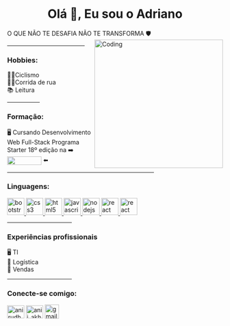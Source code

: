 <h1 align="center">Olá 👋, Eu sou o Adriano</h1>

O QUE NÃO TE DESAFIA NÃO TE TRANSFORMA 🛡️
<img align="right" alt="Coding" width="300" src="https://miro.medium.com/v2/resize:fit:1000/1*dxbvVHJkUh5HagZ7HI0nFw.gif">

<hr width="36%" >

<h3 align="left">Hobbies:</h3>
🚴‍♀️Ciclismo <br>
🏃‍♂️Corrida de rua <br>
📚 Leitura

<br>
<hr width="15%" >
<h3 align="left">Formação:</h3>
🖥️ Cursando Desenvolvimento Web Full-Stack Programa Starter 18º edição na ➡️ <a href="https://www.growdev.com.br/" target="blank" rel="noreferrer"><img src="https://www.growdev.com.br/assets/images/logo_growdev.png" align="center" width="80" height="20"/></a> ⬅️

<br>
<hr width="68%" >

<h3 align="left">Linguagens:</h3>
<p align="left"> <a href="https://getbootstrap.com" target="_blank" rel="noreferrer"> <img src="https://skillicons.dev/icons?i=bootstrap" alt="bootstrap" width="40" height="40"/> </a> 
<a href="https://www.w3schools.com/cpp/" target="_blank" rel="noreferrer"> <a href="https://www.w3schools.com/css/" target="_blank" rel="noreferrer"> <img src="https://skillicons.dev/icons?i=css" alt="css3" width="40" height="40"/> </a> 
<a href="https://www.w3schools.com/html/default.asp" target="_blank" rel="noreferrer"> <img src="https://skillicons.dev/icons?i=html" alt="html5" width="40" height="40"/> </a> 
<a href="https://developer.mozilla.org/en-US/docs/Web/JavaScript" target="_blank" rel="noreferrer"> <img src="https://skillicons.dev/icons?i=js" alt="javascript" width="40" height="40"/> </a> 
<a href="https://www.mysql.com/" target="_blank" rel="noreferrer"> <a href="https://nodejs.org" target="_blank" rel="noreferrer"> <img src="https://skillicons.dev/icons?i=nodejs" alt="nodejs" width="40" height="40"/> 
<a href="https://www.typescriptlang.org/" target="_blank" rel="noreferrer"> <img src="https://skillicons.dev/icons?i=ts" alt="react" width="40" height="40"/> </a> 
<a href="https://reactjs.org/" target="_blank" rel="noreferrer"> <img src="https://skillicons.dev/icons?i=react" alt="react" width="40" height="40"/> </a> </p>

<hr width="30%" >

<h3 align="left">Experiências profissionais</h3>
🖥️ TI <br>
🚚 Logística <br>
🏪 Vendas

<hr width="30%" >

<h3 align="left">Conecte-se comigo:</h3>
<p align="left">
<a href="https://www.linkedin.com/in/adriano-santos-51473a256/" target="blank"><img align="center" src="https://skillicons.dev/icons?i=linkedin" alt="anirudh-rai-072732220" height="30" width="40" /></a>
<a href="https://www.instagram.com/euadrianoss/" target="blank"><img align="center" src="https://skillicons.dev/icons?i=instagram" alt="anii_akhil" height="30" width="40" /></a>
<a href="mailto:adrianossfontes@gmail.com" target="blank"><img align="center" src="https://cdn.icon-icons.com/icons2/730/PNG/512/gmail_icon-icons.com_62758.png" alt="gmail" height="33" width="33" /></a>
</p>




